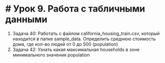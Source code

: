 # # Урок 9. Работа с табличными данными

1. Задача 40: Работать с файлом california_housing_train.csv, который находится в папке
   sample_data. Определить среднюю стоимость дома, где кол-во людей от 0 до 500 (population)
2. Задача 42: Узнать какая максимальная households в зоне минимального значения population


